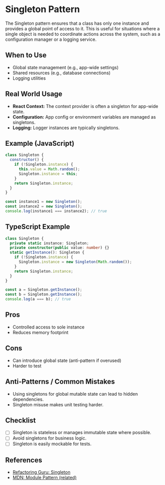 # Singleton Pattern

The Singleton pattern ensures that a class has only one instance and provides a global point of access to it. This is useful for situations where a single object is needed to coordinate actions across the system, such as a configuration manager or a logging service.

## When to Use

- Global state management (e.g., app-wide settings)
- Shared resources (e.g., database connections)
- Logging utilities

## Real World Usage

- **React Context:** The context provider is often a singleton for app-wide state.
- **Configuration:** App config or environment variables are managed as singletons.
- **Logging:** Logger instances are typically singletons.

## Example (JavaScript)

```js
class Singleton {
  constructor() {
    if (!Singleton.instance) {
      this.value = Math.random();
      Singleton.instance = this;
    }
    return Singleton.instance;
  }
}

const instance1 = new Singleton();
const instance2 = new Singleton();
console.log(instance1 === instance2); // true
```

## TypeScript Example

```ts
class Singleton {
  private static instance: Singleton;
  private constructor(public value: number) {}
  static getInstance(): Singleton {
    if (!Singleton.instance) {
      Singleton.instance = new Singleton(Math.random());
    }
    return Singleton.instance;
  }
}

const a = Singleton.getInstance();
const b = Singleton.getInstance();
console.log(a === b); // true
```

## Pros

- Controlled access to sole instance
- Reduces memory footprint

## Cons

- Can introduce global state (anti-pattern if overused)
- Harder to test

## Anti-Patterns / Common Mistakes

- Using singletons for global mutable state can lead to hidden dependencies.
- Singleton misuse makes unit testing harder.

## Checklist

- [ ] Singleton is stateless or manages immutable state where possible.
- [ ] Avoid singletons for business logic.
- [ ] Singleton is easily mockable for tests.

## References

- [Refactoring Guru: Singleton](https://refactoring.guru/design-patterns/singleton)
- [MDN: Module Pattern (related)](https://developer.mozilla.org/en-US/docs/Web/JavaScript/Guide/Modules)
